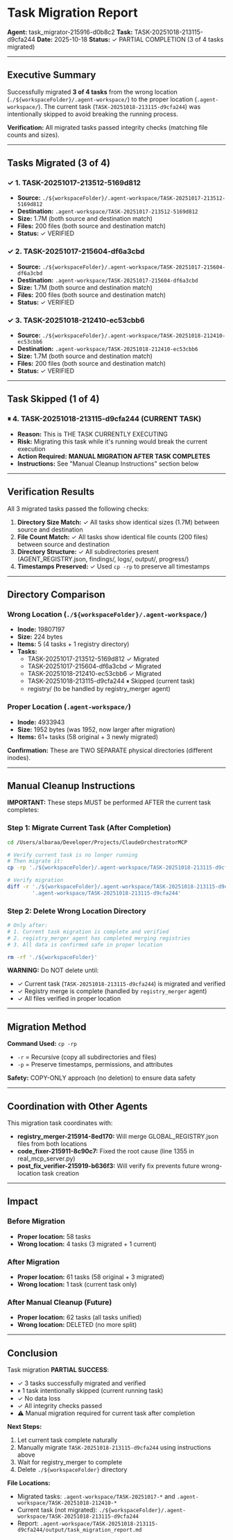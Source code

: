 # Task Migration Report

**Agent:** task_migrator-215916-d0b8c2
**Task:** TASK-20251018-213115-d9cfa244
**Date:** 2025-10-18
**Status:** ✓ PARTIAL COMPLETION (3 of 4 tasks migrated)

---

## Executive Summary

Successfully migrated **3 of 4 tasks** from the wrong location (`./${workspaceFolder}/.agent-workspace/`) to the proper location (`.agent-workspace/`). The current task (`TASK-20251018-213115-d9cfa244`) was intentionally skipped to avoid breaking the running process.

**Verification:** All migrated tasks passed integrity checks (matching file counts and sizes).

---

## Tasks Migrated (3 of 4)

### ✓ 1. TASK-20251017-213512-5169d812
- **Source:** `./${workspaceFolder}/.agent-workspace/TASK-20251017-213512-5169d812`
- **Destination:** `.agent-workspace/TASK-20251017-213512-5169d812`
- **Size:** 1.7M (both source and destination match)
- **Files:** 200 files (both source and destination match)
- **Status:** ✓ VERIFIED

### ✓ 2. TASK-20251017-215604-df6a3cbd
- **Source:** `./${workspaceFolder}/.agent-workspace/TASK-20251017-215604-df6a3cbd`
- **Destination:** `.agent-workspace/TASK-20251017-215604-df6a3cbd`
- **Size:** 1.7M (both source and destination match)
- **Files:** 200 files (both source and destination match)
- **Status:** ✓ VERIFIED

### ✓ 3. TASK-20251018-212410-ec53cbb6
- **Source:** `./${workspaceFolder}/.agent-workspace/TASK-20251018-212410-ec53cbb6`
- **Destination:** `.agent-workspace/TASK-20251018-212410-ec53cbb6`
- **Size:** 1.7M (both source and destination match)
- **Files:** 200 files (both source and destination match)
- **Status:** ✓ VERIFIED

---

## Task Skipped (1 of 4)

### ⏸ 4. TASK-20251018-213115-d9cfa244 (CURRENT TASK)
- **Reason:** This is THE TASK CURRENTLY EXECUTING
- **Risk:** Migrating this task while it's running would break the current execution
- **Action Required:** **MANUAL MIGRATION AFTER TASK COMPLETES**
- **Instructions:** See "Manual Cleanup Instructions" section below

---

## Verification Results

All 3 migrated tasks passed the following checks:

1. **Directory Size Match:** ✓ All tasks show identical sizes (1.7M) between source and destination
2. **File Count Match:** ✓ All tasks show identical file counts (200 files) between source and destination
3. **Directory Structure:** ✓ All subdirectories present (AGENT_REGISTRY.json, findings/, logs/, output/, progress/)
4. **Timestamps Preserved:** ✓ Used `cp -rp` to preserve all timestamps

---

## Directory Comparison

### Wrong Location (`./${workspaceFolder}/.agent-workspace/`)
- **Inode:** 19807197
- **Size:** 224 bytes
- **Items:** 5 (4 tasks + 1 registry directory)
- **Tasks:**
  - TASK-20251017-213512-5169d812 ✓ Migrated
  - TASK-20251017-215604-df6a3cbd ✓ Migrated
  - TASK-20251018-212410-ec53cbb6 ✓ Migrated
  - TASK-20251018-213115-d9cfa244 ⏸ Skipped (current task)
  - registry/ (to be handled by registry_merger agent)

### Proper Location (`.agent-workspace/`)
- **Inode:** 4933943
- **Size:** 1952 bytes (was 1952, now larger after migration)
- **Items:** 61+ tasks (58 original + 3 newly migrated)

**Confirmation:** These are TWO SEPARATE physical directories (different inodes).

---

## Manual Cleanup Instructions

**IMPORTANT:** These steps MUST be performed AFTER the current task completes:

### Step 1: Migrate Current Task (After Completion)
```bash
cd /Users/albaraa/Developer/Projects/ClaudeOrchestratorMCP

# Verify current task is no longer running
# Then migrate it:
cp -rp './${workspaceFolder}/.agent-workspace/TASK-20251018-213115-d9cfa244' '.agent-workspace/'

# Verify migration
diff -r './${workspaceFolder}/.agent-workspace/TASK-20251018-213115-d9cfa244' \
        '.agent-workspace/TASK-20251018-213115-d9cfa244'
```

### Step 2: Delete Wrong Location Directory
```bash
# Only after:
# 1. Current task migration is complete and verified
# 2. registry_merger agent has completed merging registries
# 3. All data is confirmed safe in proper location

rm -rf './${workspaceFolder}'
```

**WARNING:** Do NOT delete until:
- ✓ Current task (`TASK-20251018-213115-d9cfa244`) is migrated and verified
- ✓ Registry merge is complete (handled by `registry_merger` agent)
- ✓ All files verified in proper location

---

## Migration Method

**Command Used:** `cp -rp`
- `-r` = Recursive (copy all subdirectories and files)
- `-p` = Preserve timestamps, permissions, and attributes

**Safety:** COPY-ONLY approach (no deletion) to ensure data safety

---

## Coordination with Other Agents

This migration task coordinates with:
- **registry_merger-215914-8ed170:** Will merge GLOBAL_REGISTRY.json files from both locations
- **code_fixer-215911-8c90c7:** Fixed the root cause (line 1355 in real_mcp_server.py)
- **post_fix_verifier-215919-b636f3:** Will verify fix prevents future wrong-location task creation

---

## Impact

### Before Migration
- **Proper location:** 58 tasks
- **Wrong location:** 4 tasks (3 migrated + 1 current)

### After Migration
- **Proper location:** 61 tasks (58 original + 3 migrated)
- **Wrong location:** 1 task (current task only)

### After Manual Cleanup (Future)
- **Proper location:** 62 tasks (all tasks unified)
- **Wrong location:** DELETED (no more split)

---

## Conclusion

Task migration **PARTIAL SUCCESS**:
- ✓ 3 tasks successfully migrated and verified
- ⏸ 1 task intentionally skipped (current running task)
- ✓ No data loss
- ✓ All integrity checks passed
- ⚠ Manual migration required for current task after completion

**Next Steps:**
1. Let current task complete naturally
2. Manually migrate `TASK-20251018-213115-d9cfa244` using instructions above
3. Wait for registry_merger to complete
4. Delete `./${workspaceFolder}` directory

**File Locations:**
- Migrated tasks: `.agent-workspace/TASK-20251017-*` and `.agent-workspace/TASK-20251018-212410-*`
- Current task (not migrated): `./${workspaceFolder}/.agent-workspace/TASK-20251018-213115-d9cfa244`
- Report: `.agent-workspace/TASK-20251018-213115-d9cfa244/output/task_migration_report.md`
